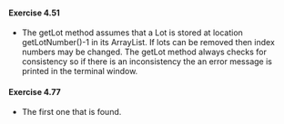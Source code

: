 #### Exercise 4.51
- The getLot method assumes that a Lot is stored at location getLotNumber()-1 in its
ArrayList. If lots can be removed then index numbers may be changed. The getLot
method always checks for consistency so if there is an inconsistency the an error
message is printed in the terminal window.

#### Exercise 4.77
- The first one that is found. 
